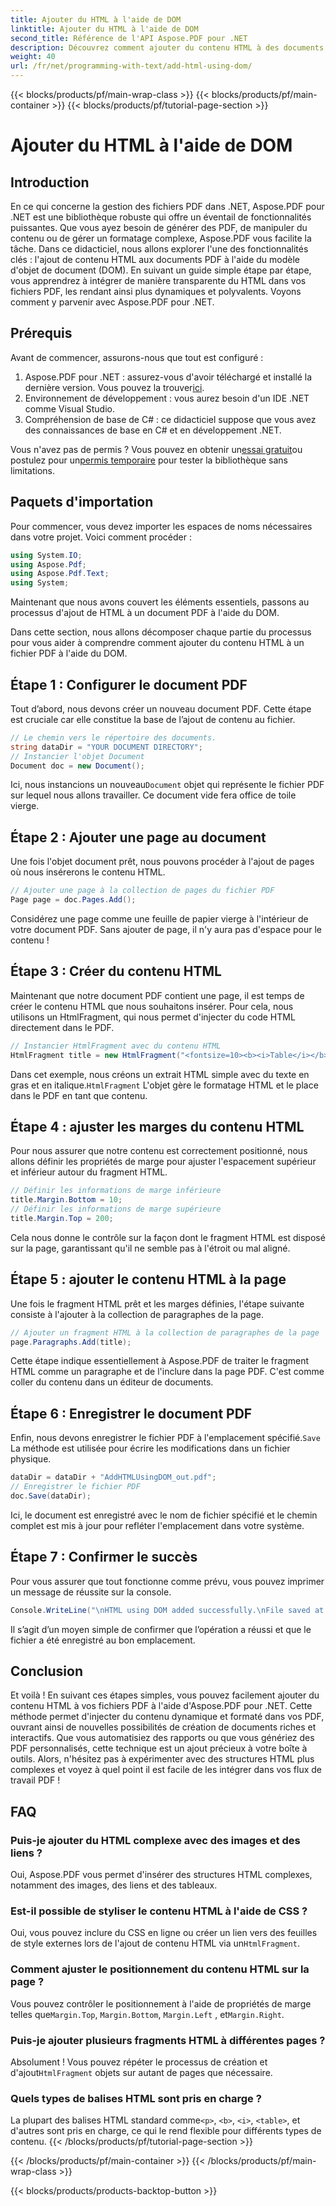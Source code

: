```yaml
---
title: Ajouter du HTML à l'aide de DOM
linktitle: Ajouter du HTML à l'aide de DOM
second_title: Référence de l'API Aspose.PDF pour .NET
description: Découvrez comment ajouter du contenu HTML à des documents PDF à l'aide d'Aspose.PDF pour .NET dans ce didacticiel étape par étape. Améliorez facilement vos fichiers PDF avec un formatage HTML dynamique.
weight: 40
url: /fr/net/programming-with-text/add-html-using-dom/
---
```


{{< blocks/products/pf/main-wrap-class >}}
{{< blocks/products/pf/main-container >}}
{{< blocks/products/pf/tutorial-page-section >}}

# Ajouter du HTML à l'aide de DOM

## Introduction

En ce qui concerne la gestion des fichiers PDF dans .NET, Aspose.PDF pour .NET est une bibliothèque robuste qui offre un éventail de fonctionnalités puissantes. Que vous ayez besoin de générer des PDF, de manipuler du contenu ou de gérer un formatage complexe, Aspose.PDF vous facilite la tâche. Dans ce didacticiel, nous allons explorer l'une des fonctionnalités clés : l'ajout de contenu HTML aux documents PDF à l'aide du modèle d'objet de document (DOM). En suivant un guide simple étape par étape, vous apprendrez à intégrer de manière transparente du HTML dans vos fichiers PDF, les rendant ainsi plus dynamiques et polyvalents. Voyons comment y parvenir avec Aspose.PDF pour .NET.

## Prérequis

Avant de commencer, assurons-nous que tout est configuré :

1.  Aspose.PDF pour .NET : assurez-vous d'avoir téléchargé et installé la dernière version. Vous pouvez la trouver[ici](https://releases.aspose.com/pdf/net/).
2. Environnement de développement : vous aurez besoin d'un IDE .NET comme Visual Studio.
3. Compréhension de base de C# : ce didacticiel suppose que vous avez des connaissances de base en C# et en développement .NET.

Vous n'avez pas de permis ? Vous pouvez en obtenir un[essai gratuit](https://releases.aspose.com/)ou postulez pour un[permis temporaire](https://purchase.aspose.com/temporary-license/) pour tester la bibliothèque sans limitations.

## Paquets d'importation

Pour commencer, vous devez importer les espaces de noms nécessaires dans votre projet. Voici comment procéder :

```csharp
using System.IO;
using Aspose.Pdf;
using Aspose.Pdf.Text;
using System;
```

Maintenant que nous avons couvert les éléments essentiels, passons au processus d'ajout de HTML à un document PDF à l'aide du DOM.

Dans cette section, nous allons décomposer chaque partie du processus pour vous aider à comprendre comment ajouter du contenu HTML à un fichier PDF à l'aide du DOM.

## Étape 1 : Configurer le document PDF

Tout d’abord, nous devons créer un nouveau document PDF. Cette étape est cruciale car elle constitue la base de l’ajout de contenu au fichier.

```csharp
// Le chemin vers le répertoire des documents.
string dataDir = "YOUR DOCUMENT DIRECTORY";
// Instancier l'objet Document
Document doc = new Document();
```

 Ici, nous instancions un nouveau`Document` objet qui représente le fichier PDF sur lequel nous allons travailler. Ce document vide fera office de toile vierge.

## Étape 2 : Ajouter une page au document

Une fois l'objet document prêt, nous pouvons procéder à l'ajout de pages où nous insérerons le contenu HTML.

```csharp
// Ajouter une page à la collection de pages du fichier PDF
Page page = doc.Pages.Add();
```

Considérez une page comme une feuille de papier vierge à l'intérieur de votre document PDF. Sans ajouter de page, il n'y aura pas d'espace pour le contenu !

## Étape 3 : Créer du contenu HTML

Maintenant que notre document PDF contient une page, il est temps de créer le contenu HTML que nous souhaitons insérer. Pour cela, nous utilisons un HtmlFragment, qui nous permet d'injecter du code HTML directement dans le PDF.

```csharp
// Instancier HtmlFragment avec du contenu HTML
HtmlFragment title = new HtmlFragment("<fontsize=10><b><i>Table</i></b></fontsize>");
```

 Dans cet exemple, nous créons un extrait HTML simple avec du texte en gras et en italique.`HtmlFragment` L'objet gère le formatage HTML et le place dans le PDF en tant que contenu.

## Étape 4 : ajuster les marges du contenu HTML

Pour nous assurer que notre contenu est correctement positionné, nous allons définir les propriétés de marge pour ajuster l'espacement supérieur et inférieur autour du fragment HTML.

```csharp
// Définir les informations de marge inférieure
title.Margin.Bottom = 10;
// Définir les informations de marge supérieure
title.Margin.Top = 200;
```

Cela nous donne le contrôle sur la façon dont le fragment HTML est disposé sur la page, garantissant qu'il ne semble pas à l'étroit ou mal aligné.

## Étape 5 : ajouter le contenu HTML à la page

Une fois le fragment HTML prêt et les marges définies, l'étape suivante consiste à l'ajouter à la collection de paragraphes de la page.

```csharp
// Ajouter un fragment HTML à la collection de paragraphes de la page
page.Paragraphs.Add(title);
```

Cette étape indique essentiellement à Aspose.PDF de traiter le fragment HTML comme un paragraphe et de l'inclure dans la page PDF. C'est comme coller du contenu dans un éditeur de documents.

## Étape 6 : Enregistrer le document PDF

 Enfin, nous devons enregistrer le fichier PDF à l'emplacement spécifié.`Save` La méthode est utilisée pour écrire les modifications dans un fichier physique.

```csharp
dataDir = dataDir + "AddHTMLUsingDOM_out.pdf";
// Enregistrer le fichier PDF
doc.Save(dataDir);
```

Ici, le document est enregistré avec le nom de fichier spécifié et le chemin complet est mis à jour pour refléter l'emplacement dans votre système.

## Étape 7 : Confirmer le succès

Pour vous assurer que tout fonctionne comme prévu, vous pouvez imprimer un message de réussite sur la console.

```csharp
Console.WriteLine("\nHTML using DOM added successfully.\nFile saved at " + dataDir);
```

Il s’agit d’un moyen simple de confirmer que l’opération a réussi et que le fichier a été enregistré au bon emplacement.

## Conclusion

Et voilà ! En suivant ces étapes simples, vous pouvez facilement ajouter du contenu HTML à vos fichiers PDF à l'aide d'Aspose.PDF pour .NET. Cette méthode permet d'injecter du contenu dynamique et formaté dans vos PDF, ouvrant ainsi de nouvelles possibilités de création de documents riches et interactifs. Que vous automatisiez des rapports ou que vous génériez des PDF personnalisés, cette technique est un ajout précieux à votre boîte à outils. Alors, n'hésitez pas à expérimenter avec des structures HTML plus complexes et voyez à quel point il est facile de les intégrer dans vos flux de travail PDF !

## FAQ

### Puis-je ajouter du HTML complexe avec des images et des liens ?
Oui, Aspose.PDF vous permet d'insérer des structures HTML complexes, notamment des images, des liens et des tableaux.

### Est-il possible de styliser le contenu HTML à l'aide de CSS ?
 Oui, vous pouvez inclure du CSS en ligne ou créer un lien vers des feuilles de style externes lors de l'ajout de contenu HTML via un`HtmlFragment`.

### Comment ajuster le positionnement du contenu HTML sur la page ?
 Vous pouvez contrôler le positionnement à l'aide de propriétés de marge telles que`Margin.Top`, `Margin.Bottom`, `Margin.Left` , et`Margin.Right`.

### Puis-je ajouter plusieurs fragments HTML à différentes pages ?
 Absolument ! Vous pouvez répéter le processus de création et d'ajout`HtmlFragment` objets sur autant de pages que nécessaire.

### Quels types de balises HTML sont pris en charge ?
 La plupart des balises HTML standard comme`<p>`, `<b>`, `<i>`, `<table>`, et d'autres sont pris en charge, ce qui le rend flexible pour différents types de contenu.
{{< /blocks/products/pf/tutorial-page-section >}}

{{< /blocks/products/pf/main-container >}}
{{< /blocks/products/pf/main-wrap-class >}}

{{< blocks/products/products-backtop-button >}}
